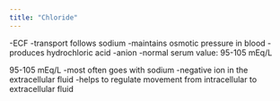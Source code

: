 ```yaml
---
title: "Chloride"
---
```

-ECF
-transport follows sodium
-maintains osmotic pressure in blood
-produces hydrochloric acid
-anion
-normal serum value: 95-105 mEq/L

95-105 mEq/L
-most often goes with sodium
-negative ion in the extracellular fluid
-helps to regulate movement from intracellular to extracellular fluid

